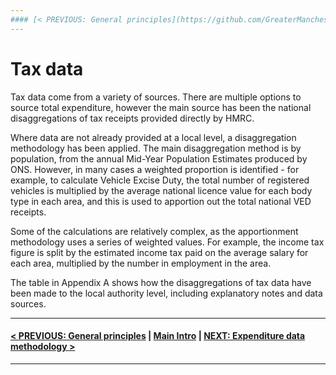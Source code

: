 ```yaml
---
#### [< PREVIOUS: General principles](https://github.com/GreaterManchesterODA/espresso/blob/main/Version%201/General%20principles.md) | [Main Intro](https://github.com/GreaterManchesterODA/espresso/blob/main/Version%201/ESPRESSO%20Methodology%20Overview.md) | [NEXT: Expenditure data methodology >](https://github.com/GreaterManchesterODA/espresso/blob/main/Version%201/Expenditure%20data%20methodology.md)
---
```


# Tax data

Tax data come from a variety of sources. There are multiple options to source total expenditure, however the main source has been the national disaggregations of tax receipts provided directly by HMRC.

Where data are not already provided at a local level, a disaggregation methodology has been applied. The main disaggregation method is by population, from the annual Mid-Year Population Estimates produced by ONS. However, in many cases a weighted proportion is identified - for example, to calculate Vehicle Excise Duty, the total number of registered vehicles is multiplied by the average national licence value for each body type in each area, and this is used to apportion out the total national VED receipts.

Some of the calculations are relatively complex, as the apportionment methodology uses a series of weighted values. For example, the income tax figure is split by the estimated income tax paid on the average salary for each area, multiplied by the number in employment in the area.

The table in Appendix A shows how the disaggregations of tax data have been made to the local authority level, including explanatory notes and data sources.

---
#### [< PREVIOUS: General principles](https://github.com/GreaterManchesterODA/espresso/blob/main/Version%201/General%20principles.md) | [Main Intro](https://github.com/GreaterManchesterODA/espresso/blob/main/Version%201/ESPRESSO%20Methodology%20Overview.md) | [NEXT: Expenditure data methodology >](https://github.com/GreaterManchesterODA/espresso/blob/main/Version%201/Expenditure%20data%20methodology.md)
---

